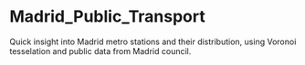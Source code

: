 # Madrid_Public_Transport
Quick insight into Madrid metro stations and their distribution, using Voronoi tesselation and public data from Madrid council.
